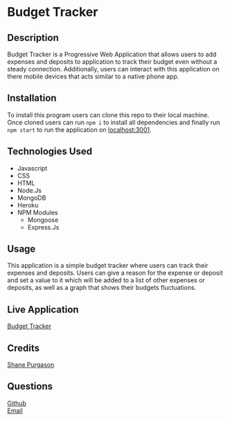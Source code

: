 # Budget Tracker

## Description
Budget Tracker is a Progressive Web Application that allows users to add expenses and deposits to application to track their budget even without a steady connection. Additionally, users can interact with this application on there mobile devices that acts similar to a native phone app.

## Installation
To install this program users can clone this repo to their local machine. Once cloned users can run `npm i` to install all dependencies and finally run `npm start` to run the application on [localhost:3001](http://localhost:3001/). 

## Technologies Used
<ul>
  <li>Javascript</li>
  <li>CSS</li>
  <li>HTML</li>
  <li>Node.Js</li>
  <li>MongoDB</li>
  <li>Heroku</li>
  <li>NPM Modules
<ul>
  <li>Mongoose</li>
  <li>Express.Js</li>
  </ul>
</ul>

## Usage
This application is a simple budget tracker where users can track their expenses and deposits. Users can give a reason for the expense or deposit and set a value to it which will be added to a list of other expenses or deposits, as well as a graph that shows their budgets fluctuations. 

## Live Application
[Budget Tracker](https://fast-spire-15067.herokuapp.com/)
## Credits
[Shane Purgason](https://github.com/spurgason)

## Questions
[Github](https://github.com/spurgason) <br>
[Email](mailto:shanepurgason.98@gmail.com)